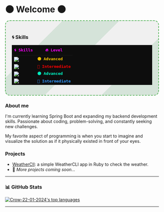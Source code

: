 # 🌑 Welcome 🌑
<div style="border: 2px dashed #4CAF50; padding: 20px; border-radius: 15px; background: linear-gradient(135deg, #f0f0f0 25%, #d5e3d9 25%, #d5e3d9 50%, #f0f0f0 50%, #f0f0f0 75%, #d5e3d9 75%, #d5e3d9);">



### 🌀 Skills
<table style="font-family:monospace; background:#0d0d0d; color:#eee; border-collapse:collapse; width:100%">
  <thead>
    <tr>
      <th style="color:#ff00ff; padding:8px;">🌀 Skills</th>
      <th style="color:#ff00ff; padding:8px;">🔥 Level</th>
    </tr>
  </thead>
  <tbody>
    <tr>
      <td><img src="https://img.shields.io/badge/Java-ED8B00?style=for-the-badge&logo=openjdk&logoColor=white" /></td>
      <td style="color:#ffcc00; font-weight:bold;">🟣 Advanced </td>
    </tr>
    <tr>
      <td><img src="https://img.shields.io/badge/Ruby-CC342D?style=for-the-badge&logo=ruby&logoColor=white" /></td>
      <td style="color:#ff0000; font-weight:bold;">🔴 Intermediate </td>
    </tr>
    <tr>
      <td><img src="https://img.shields.io/badge/Linux-FCC624?style=for-the-badge&logo=linux&logoColor=black" /></td>
      <td style="color:#00ffcc; font-weight:bold;">🟣 Advanced </td>
    </tr>
    <tr>
      <td><img src="https://img.shields.io/badge/C++-00599C?style=for-the-badge&logo=c%2b%2b&logoColor=white" /></td>
      <td style="color:#3399ff; font-weight:bold;">🔴 Intermediate </td>
    </tr>
  </tbody>
</table>

</div>

### About me
I'm currently learning Spring Boot and expanding my backend development skills. Passionate about coding, problem-solving, and constantly seeking new challenges.

My favorite aspect of programming is when you start to imagine and visualize the solution as if it physically existed in front of your eyes.

### Projects
- [WeatherClI](https://github.com/Crow-22-01-2024/weathercliapp): a simple WeatherCLI app in Ruby to check the weather.
- 🚧 *More projects coming soon...*

<hr>

### 📊 GitHub Stats
[![Crow-22-01-2024's top languages](https://github-readme-stats.vercel.app/api/top-langs/?username=Crow-22-01-2024&theme=blue-green)](https://github.com/anuraghazra/github-readme-stats)
<hr>
